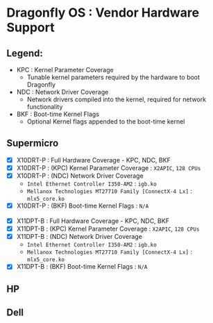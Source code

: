 # Dragonfly OS : Vendor Hardware Support

## Legend:
* KPC : Kernel Parameter Coverage
  * Tunable kernel parameters required by the hardware to boot Dragonfly
* NDC : Network Driver Coverage
  * Network drivers compiled into the kernel, required for network functionality
* BKF : Boot-time Kernel Flags
  * Optional Kernel flags appended to the boot-time kernel

## Supermicro
- [X] X10DRT-P : Full Hardware Coverage - KPC, NDC, BKF
- [X] X10DRT-P : (KPC) Kernel Parameter Coverage : `X2APIC`, `128 CPUs`
- [X] X10DRT-P : (NDC) Network Driver Coverage
  - `Intel Ethernet Controller I350-AM2` : `igb.ko`
  - `Mellanox Technologies MT27710 Family [ConnectX-4 Lx]` : `mlx5_core.ko`
- [X] X10DRT-P : (BKF) Boot-time Kernel Flags : `N/A`
<br><br>
- [X] X11DPT-B : Full Hardware Coverage - KPC, NDC, BKF
- [X] X11DPT-B : (KPC) Kernel Parameter Coverage : `X2APIC`, `128 CPUs`
- [X] X11DPT-B : (NDC) Network Driver Coverage
  - `Intel Ethernet Controller I350-AM2` : `igb.ko`
  - `Mellanox Technologies MT27710 Family [ConnectX-4 Lx]` : `mlx5_core.ko`
- [X] X11DPT-B : (BKF) Boot-time Kernel Flags : `N/A`

## HP

## Dell
